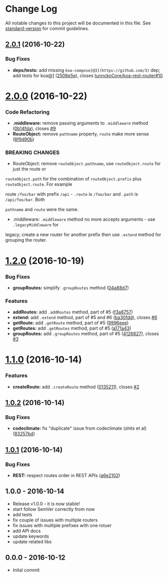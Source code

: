 # Change Log

All notable changes to this project will be documented in this file. See [standard-version](https://github.com/conventional-changelog/standard-version) for commit guidelines.

<a name="2.0.1"></a>
## [2.0.1](https://github.com/tunnckocore/koa-better-router/compare/v2.0.0...v2.0.1) (2016-10-22)


### Bug Fixes

* **deps/tests:** add missing `koa-compose[@3](https://github.com/3)` dep; add tests for koa[@1](https://github.com/1) ([2508e5e](https://github.com/tunnckocore/koa-better-router/commit/2508e5e)), closes [tunnckoCore/koa-rest-router#10](https://github.com/tunnckoCore/koa-rest-router/issues/10)



<a name="2.0.0"></a>
# [2.0.0](https://github.com/tunnckocore/koa-better-router/compare/v1.2.0...v2.0.0) (2016-10-22)


### Code Refactoring

* **.middleware:** remove passing arguments to `.middleware` method ([0b14fda](https://github.com/tunnckocore/koa-better-router/commit/0b14fda)), closes [#9](https://github.com/tunnckocore/koa-better-router/issues/9)
* **RouteObject:** remove `pathname` property, `route` make more sense ([6f9d90b](https://github.com/tunnckocore/koa-better-router/commit/6f9d90b))


### BREAKING CHANGES

* RouteObject: remove `routeObject.pathname`, use `routeObject.route` for just the route or

`routeObject.path` for the combination of `routeObject.prefix` plus `routeObject.route`. For example

route `/foo/bar` with prefix `/api` - `.route` is `/foo/bar` and `.path` is `/api/foo/bar`. Both

`pathname` and `route` were the same.
* .middleware: `.middleware` method no more accepts arguments - use `.legacyMiddleware` for

legacy; create a new router for another prefix then use `.extend` method for grouping the router.



<a name="1.2.0"></a>
# [1.2.0](https://github.com/tunnckocore/koa-better-router/compare/v1.1.0...v1.2.0) (2016-10-19)


### Bug Fixes

* **groupRoutes:** simplify `.groupRoutes` method ([04a88d7](https://github.com/tunnckocore/koa-better-router/commit/04a88d7))


### Features

* **addRoutes:** add `.addRoutes` method, part of #5 ([f3a8757](https://github.com/tunnckocore/koa-better-router/commit/f3a8757))
* **extend:** add `.extend` method, part of #5 and #6 ([ba30fdd](https://github.com/tunnckocore/koa-better-router/commit/ba30fdd)), closes [#6](https://github.com/tunnckocore/koa-better-router/issues/6)
* **getRoute:** add `.getRoute` method, part of #5 ([9996eee](https://github.com/tunnckocore/koa-better-router/commit/9996eee))
* **getRoutes:** add `.getRoutes` method, part of #5 ([a171a43](https://github.com/tunnckocore/koa-better-router/commit/a171a43))
* **groupRoutes:** add `.groupRoutes` method, part of #5 ([4126827](https://github.com/tunnckocore/koa-better-router/commit/4126827)), closes [#3](https://github.com/tunnckocore/koa-better-router/issues/3)



<a name="1.1.0"></a>
# [1.1.0](https://github.com/tunnckocore/koa-better-router/compare/v1.0.2...v1.1.0) (2016-10-14)


### Features

* **createRoute:** add `.createRoute` method ([0135211](https://github.com/tunnckocore/koa-better-router/commit/0135211)), closes [#2](https://github.com/tunnckocore/koa-better-router/issues/2)



<a name="1.0.2"></a>
## [1.0.2](https://github.com/tunnckocore/koa-better-router/compare/v1.0.1...v1.0.2) (2016-10-14)


### Bug Fixes

* **codeclimate:** fix "duplicate" issue from codeclimate (shits et al) ([83257bd](https://github.com/tunnckocore/koa-better-router/commit/83257bd))



<a name="1.0.1"></a>
## [1.0.1](https://github.com/tunnckocore/koa-better-router/compare/v1.0.0...v1.0.1) (2016-10-14)


### Bug Fixes

* **REST:** respect routes order in REST APIs ([a6e2102](https://github.com/tunnckocore/koa-better-router/commit/a6e2102))





## 1.0.0 - 2016-10-14
- Release v1.0.0 - it is now stable!
- start follow SemVer correctly from now
- add tests
- fix couple of issues with multiple routers
- fix issues with multiple prefixes with one rotuer
- add API docs
- update keywords
- update related libs

## 0.0.0 - 2016-10-12
- Inital commit